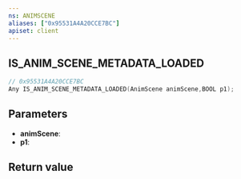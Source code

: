 ```yaml
---
ns: ANIMSCENE
aliases: ["0x95531A4A20CCE7BC"]
apiset: client
---
```

## IS_ANIM_SCENE_METADATA_LOADED

```c
// 0x95531A4A20CCE7BC
Any IS_ANIM_SCENE_METADATA_LOADED(AnimScene animScene,BOOL p1);
```


## Parameters
* **animScene**:
* **p1**:

## Return value

